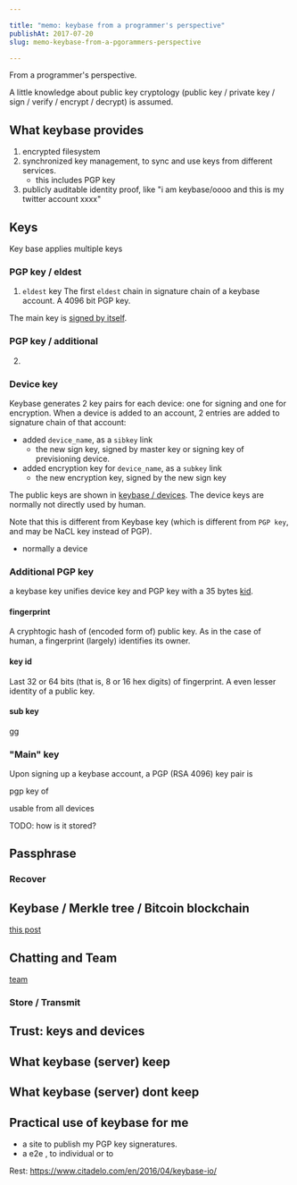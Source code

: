 ```yaml
---

title: "memo: keybase from a programmer's perspective"
publishAt: 2017-07-20
slug: memo-keybase-from-a-pgorammers-perspective

---
```


From a programmer's perspective.

A little knowledge about public key cryptology (public key / private key / sign / verify / encrypt / decrypt) is assumed.

## What keybase provides

1. encrypted filesystem
2. synchronized key management, to sync and use keys from different services.
   - this includes PGP key
3. publicly auditable identity proof, like "i am keybase/oooo and this is my twitter account xxxx"

## Keys

Key base applies multiple keys

### PGP key / eldest

1. `eldest` key
   The first `eldest` chain in signature chain of a keybase account. A 4096 bit PGP key.

The main key is [signed by itself](http://www.iusmentis.com/technology/remailers/selfsign.html).

### PGP key / additional

2.

### Device key

Keybase generates 2 key pairs for each device: one for signing and one for encryption.
When a device is added to an account, 2 entries are added to signature chain of that account:

- added `device_name`, as a `sibkey` link
  - the new sign key, signed by master key or signing key of previsioning device.
- added encryption key for `device_name`, as a `subkey` link
  - the new encryption key, signed by the new sign key

The public keys are shown in [keybase / devices](https://github.com/keybase/keybase-issues/issues/2238#issuecomment-217738229).
The device keys are normally not directly used by human.

Note that this is different from
Keybase key (which is different from `PGP key`, and may be NaCL key instead of PGP).

- normally a device

### Additional PGP key

a keybase key unifies device key and PGP key with a 35 bytes [kid](https://keybase.io/docs/api/1.0/kid).

#### fingerprint

A cryphtogic hash of (encoded form of) public key.
As in the case of human, a fingerprint (largely) identifies its owner.

#### key id

Last 32 or 64 bits (that is, 8 or 16 hex digits) of fingerprint.
A even lesser identity of a public key.

#### sub key

gg

### "Main" key

Upon signing up a keybase account, a PGP (RSA 4096) key pair is

pgp key of

usable from all devices

TODO: how is it stored?

## Passphrase

### Recover

## Keybase / Merkle tree / Bitcoin blockchain

[this post](http://chrislaing.net/blog/keybase-keys-for-everyone-part-ii/)

## Chatting and Team

[team](https://keybase.io/blog/introducing-keybase-teams)

### Store / Transmit

## Trust: keys and devices

## What keybase (server) keep

## What keybase (server) dont keep

## Practical use of keybase for me

- a site to publish my PGP key signeratures.
- a e2e , to individual or to

Rest: https://www.citadelo.com/en/2016/04/keybase-io/
